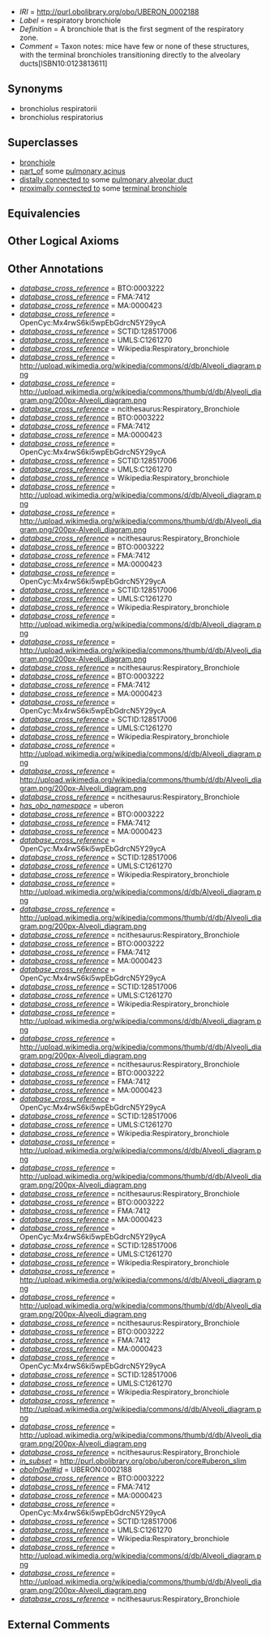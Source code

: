  * *IRI* = http://purl.obolibrary.org/obo/UBERON_0002188
 * *Label* = respiratory bronchiole
 * *Definition* = A bronchiole that is the first segment of the respiratory zone.
 * *Comment* = Taxon notes: mice have few or none of these structures, with the terminal bronchioles transitioning directly to the alveolary ducts[ISBN10:0123813611]

## Synonyms

 * bronchiolus respiratorii
 * bronchiolus respiratorius

## Superclasses

 * [bronchiole](../../UBERON/86/UBERON_0002186.md)
 * [part_of](../../BFO/50/BFO_0000050.md) some [pulmonary acinus](../../UBERON/74/UBERON_0008874.md)
 * [distally connected to](../../core#distally/to/core#distally_connected_to.md) some [pulmonary alveolar duct](../../UBERON/73/UBERON_0002173.md)
 * [proximally connected to](../../core#proximally/to/core#proximally_connected_to.md) some [terminal bronchiole](../../UBERON/87/UBERON_0002187.md)

## Equivalencies


## Other Logical Axioms


## Other Annotations

 * *[database_cross_reference](../../ef/oboInOwl#hasDbXref.md)* = BTO:0003222
 * *[database_cross_reference](../../ef/oboInOwl#hasDbXref.md)* = FMA:7412
 * *[database_cross_reference](../../ef/oboInOwl#hasDbXref.md)* = MA:0000423
 * *[database_cross_reference](../../ef/oboInOwl#hasDbXref.md)* = OpenCyc:Mx4rwS6ki5wpEbGdrcN5Y29ycA
 * *[database_cross_reference](../../ef/oboInOwl#hasDbXref.md)* = SCTID:128517006
 * *[database_cross_reference](../../ef/oboInOwl#hasDbXref.md)* = UMLS:C1261270
 * *[database_cross_reference](../../ef/oboInOwl#hasDbXref.md)* = Wikipedia:Respiratory_bronchiole
 * *[database_cross_reference](../../ef/oboInOwl#hasDbXref.md)* = http://upload.wikimedia.org/wikipedia/commons/d/db/Alveoli_diagram.png
 * *[database_cross_reference](../../ef/oboInOwl#hasDbXref.md)* = http://upload.wikimedia.org/wikipedia/commons/thumb/d/db/Alveoli_diagram.png/200px-Alveoli_diagram.png
 * *[database_cross_reference](../../ef/oboInOwl#hasDbXref.md)* = ncithesaurus:Respiratory_Bronchiole
 * *[database_cross_reference](../../ef/oboInOwl#hasDbXref.md)* = BTO:0003222
 * *[database_cross_reference](../../ef/oboInOwl#hasDbXref.md)* = FMA:7412
 * *[database_cross_reference](../../ef/oboInOwl#hasDbXref.md)* = MA:0000423
 * *[database_cross_reference](../../ef/oboInOwl#hasDbXref.md)* = OpenCyc:Mx4rwS6ki5wpEbGdrcN5Y29ycA
 * *[database_cross_reference](../../ef/oboInOwl#hasDbXref.md)* = SCTID:128517006
 * *[database_cross_reference](../../ef/oboInOwl#hasDbXref.md)* = UMLS:C1261270
 * *[database_cross_reference](../../ef/oboInOwl#hasDbXref.md)* = Wikipedia:Respiratory_bronchiole
 * *[database_cross_reference](../../ef/oboInOwl#hasDbXref.md)* = http://upload.wikimedia.org/wikipedia/commons/d/db/Alveoli_diagram.png
 * *[database_cross_reference](../../ef/oboInOwl#hasDbXref.md)* = http://upload.wikimedia.org/wikipedia/commons/thumb/d/db/Alveoli_diagram.png/200px-Alveoli_diagram.png
 * *[database_cross_reference](../../ef/oboInOwl#hasDbXref.md)* = ncithesaurus:Respiratory_Bronchiole
 * *[database_cross_reference](../../ef/oboInOwl#hasDbXref.md)* = BTO:0003222
 * *[database_cross_reference](../../ef/oboInOwl#hasDbXref.md)* = FMA:7412
 * *[database_cross_reference](../../ef/oboInOwl#hasDbXref.md)* = MA:0000423
 * *[database_cross_reference](../../ef/oboInOwl#hasDbXref.md)* = OpenCyc:Mx4rwS6ki5wpEbGdrcN5Y29ycA
 * *[database_cross_reference](../../ef/oboInOwl#hasDbXref.md)* = SCTID:128517006
 * *[database_cross_reference](../../ef/oboInOwl#hasDbXref.md)* = UMLS:C1261270
 * *[database_cross_reference](../../ef/oboInOwl#hasDbXref.md)* = Wikipedia:Respiratory_bronchiole
 * *[database_cross_reference](../../ef/oboInOwl#hasDbXref.md)* = http://upload.wikimedia.org/wikipedia/commons/d/db/Alveoli_diagram.png
 * *[database_cross_reference](../../ef/oboInOwl#hasDbXref.md)* = http://upload.wikimedia.org/wikipedia/commons/thumb/d/db/Alveoli_diagram.png/200px-Alveoli_diagram.png
 * *[database_cross_reference](../../ef/oboInOwl#hasDbXref.md)* = ncithesaurus:Respiratory_Bronchiole
 * *[database_cross_reference](../../ef/oboInOwl#hasDbXref.md)* = BTO:0003222
 * *[database_cross_reference](../../ef/oboInOwl#hasDbXref.md)* = FMA:7412
 * *[database_cross_reference](../../ef/oboInOwl#hasDbXref.md)* = MA:0000423
 * *[database_cross_reference](../../ef/oboInOwl#hasDbXref.md)* = OpenCyc:Mx4rwS6ki5wpEbGdrcN5Y29ycA
 * *[database_cross_reference](../../ef/oboInOwl#hasDbXref.md)* = SCTID:128517006
 * *[database_cross_reference](../../ef/oboInOwl#hasDbXref.md)* = UMLS:C1261270
 * *[database_cross_reference](../../ef/oboInOwl#hasDbXref.md)* = Wikipedia:Respiratory_bronchiole
 * *[database_cross_reference](../../ef/oboInOwl#hasDbXref.md)* = http://upload.wikimedia.org/wikipedia/commons/d/db/Alveoli_diagram.png
 * *[database_cross_reference](../../ef/oboInOwl#hasDbXref.md)* = http://upload.wikimedia.org/wikipedia/commons/thumb/d/db/Alveoli_diagram.png/200px-Alveoli_diagram.png
 * *[database_cross_reference](../../ef/oboInOwl#hasDbXref.md)* = ncithesaurus:Respiratory_Bronchiole
 * *[has_obo_namespace](../../ce/oboInOwl#hasOBONamespace.md)* = uberon
 * *[database_cross_reference](../../ef/oboInOwl#hasDbXref.md)* = BTO:0003222
 * *[database_cross_reference](../../ef/oboInOwl#hasDbXref.md)* = FMA:7412
 * *[database_cross_reference](../../ef/oboInOwl#hasDbXref.md)* = MA:0000423
 * *[database_cross_reference](../../ef/oboInOwl#hasDbXref.md)* = OpenCyc:Mx4rwS6ki5wpEbGdrcN5Y29ycA
 * *[database_cross_reference](../../ef/oboInOwl#hasDbXref.md)* = SCTID:128517006
 * *[database_cross_reference](../../ef/oboInOwl#hasDbXref.md)* = UMLS:C1261270
 * *[database_cross_reference](../../ef/oboInOwl#hasDbXref.md)* = Wikipedia:Respiratory_bronchiole
 * *[database_cross_reference](../../ef/oboInOwl#hasDbXref.md)* = http://upload.wikimedia.org/wikipedia/commons/d/db/Alveoli_diagram.png
 * *[database_cross_reference](../../ef/oboInOwl#hasDbXref.md)* = http://upload.wikimedia.org/wikipedia/commons/thumb/d/db/Alveoli_diagram.png/200px-Alveoli_diagram.png
 * *[database_cross_reference](../../ef/oboInOwl#hasDbXref.md)* = ncithesaurus:Respiratory_Bronchiole
 * *[database_cross_reference](../../ef/oboInOwl#hasDbXref.md)* = BTO:0003222
 * *[database_cross_reference](../../ef/oboInOwl#hasDbXref.md)* = FMA:7412
 * *[database_cross_reference](../../ef/oboInOwl#hasDbXref.md)* = MA:0000423
 * *[database_cross_reference](../../ef/oboInOwl#hasDbXref.md)* = OpenCyc:Mx4rwS6ki5wpEbGdrcN5Y29ycA
 * *[database_cross_reference](../../ef/oboInOwl#hasDbXref.md)* = SCTID:128517006
 * *[database_cross_reference](../../ef/oboInOwl#hasDbXref.md)* = UMLS:C1261270
 * *[database_cross_reference](../../ef/oboInOwl#hasDbXref.md)* = Wikipedia:Respiratory_bronchiole
 * *[database_cross_reference](../../ef/oboInOwl#hasDbXref.md)* = http://upload.wikimedia.org/wikipedia/commons/d/db/Alveoli_diagram.png
 * *[database_cross_reference](../../ef/oboInOwl#hasDbXref.md)* = http://upload.wikimedia.org/wikipedia/commons/thumb/d/db/Alveoli_diagram.png/200px-Alveoli_diagram.png
 * *[database_cross_reference](../../ef/oboInOwl#hasDbXref.md)* = ncithesaurus:Respiratory_Bronchiole
 * *[database_cross_reference](../../ef/oboInOwl#hasDbXref.md)* = BTO:0003222
 * *[database_cross_reference](../../ef/oboInOwl#hasDbXref.md)* = FMA:7412
 * *[database_cross_reference](../../ef/oboInOwl#hasDbXref.md)* = MA:0000423
 * *[database_cross_reference](../../ef/oboInOwl#hasDbXref.md)* = OpenCyc:Mx4rwS6ki5wpEbGdrcN5Y29ycA
 * *[database_cross_reference](../../ef/oboInOwl#hasDbXref.md)* = SCTID:128517006
 * *[database_cross_reference](../../ef/oboInOwl#hasDbXref.md)* = UMLS:C1261270
 * *[database_cross_reference](../../ef/oboInOwl#hasDbXref.md)* = Wikipedia:Respiratory_bronchiole
 * *[database_cross_reference](../../ef/oboInOwl#hasDbXref.md)* = http://upload.wikimedia.org/wikipedia/commons/d/db/Alveoli_diagram.png
 * *[database_cross_reference](../../ef/oboInOwl#hasDbXref.md)* = http://upload.wikimedia.org/wikipedia/commons/thumb/d/db/Alveoli_diagram.png/200px-Alveoli_diagram.png
 * *[database_cross_reference](../../ef/oboInOwl#hasDbXref.md)* = ncithesaurus:Respiratory_Bronchiole
 * *[database_cross_reference](../../ef/oboInOwl#hasDbXref.md)* = BTO:0003222
 * *[database_cross_reference](../../ef/oboInOwl#hasDbXref.md)* = FMA:7412
 * *[database_cross_reference](../../ef/oboInOwl#hasDbXref.md)* = MA:0000423
 * *[database_cross_reference](../../ef/oboInOwl#hasDbXref.md)* = OpenCyc:Mx4rwS6ki5wpEbGdrcN5Y29ycA
 * *[database_cross_reference](../../ef/oboInOwl#hasDbXref.md)* = SCTID:128517006
 * *[database_cross_reference](../../ef/oboInOwl#hasDbXref.md)* = UMLS:C1261270
 * *[database_cross_reference](../../ef/oboInOwl#hasDbXref.md)* = Wikipedia:Respiratory_bronchiole
 * *[database_cross_reference](../../ef/oboInOwl#hasDbXref.md)* = http://upload.wikimedia.org/wikipedia/commons/d/db/Alveoli_diagram.png
 * *[database_cross_reference](../../ef/oboInOwl#hasDbXref.md)* = http://upload.wikimedia.org/wikipedia/commons/thumb/d/db/Alveoli_diagram.png/200px-Alveoli_diagram.png
 * *[database_cross_reference](../../ef/oboInOwl#hasDbXref.md)* = ncithesaurus:Respiratory_Bronchiole
 * *[database_cross_reference](../../ef/oboInOwl#hasDbXref.md)* = BTO:0003222
 * *[database_cross_reference](../../ef/oboInOwl#hasDbXref.md)* = FMA:7412
 * *[database_cross_reference](../../ef/oboInOwl#hasDbXref.md)* = MA:0000423
 * *[database_cross_reference](../../ef/oboInOwl#hasDbXref.md)* = OpenCyc:Mx4rwS6ki5wpEbGdrcN5Y29ycA
 * *[database_cross_reference](../../ef/oboInOwl#hasDbXref.md)* = SCTID:128517006
 * *[database_cross_reference](../../ef/oboInOwl#hasDbXref.md)* = UMLS:C1261270
 * *[database_cross_reference](../../ef/oboInOwl#hasDbXref.md)* = Wikipedia:Respiratory_bronchiole
 * *[database_cross_reference](../../ef/oboInOwl#hasDbXref.md)* = http://upload.wikimedia.org/wikipedia/commons/d/db/Alveoli_diagram.png
 * *[database_cross_reference](../../ef/oboInOwl#hasDbXref.md)* = http://upload.wikimedia.org/wikipedia/commons/thumb/d/db/Alveoli_diagram.png/200px-Alveoli_diagram.png
 * *[database_cross_reference](../../ef/oboInOwl#hasDbXref.md)* = ncithesaurus:Respiratory_Bronchiole
 * *[in_subset](../../et/oboInOwl#inSubset.md)* = http://purl.obolibrary.org/obo/uberon/core#uberon_slim
 * *[oboInOwl#id](../../id/oboInOwl#id.md)* = UBERON:0002188
 * *[database_cross_reference](../../ef/oboInOwl#hasDbXref.md)* = BTO:0003222
 * *[database_cross_reference](../../ef/oboInOwl#hasDbXref.md)* = FMA:7412
 * *[database_cross_reference](../../ef/oboInOwl#hasDbXref.md)* = MA:0000423
 * *[database_cross_reference](../../ef/oboInOwl#hasDbXref.md)* = OpenCyc:Mx4rwS6ki5wpEbGdrcN5Y29ycA
 * *[database_cross_reference](../../ef/oboInOwl#hasDbXref.md)* = SCTID:128517006
 * *[database_cross_reference](../../ef/oboInOwl#hasDbXref.md)* = UMLS:C1261270
 * *[database_cross_reference](../../ef/oboInOwl#hasDbXref.md)* = Wikipedia:Respiratory_bronchiole
 * *[database_cross_reference](../../ef/oboInOwl#hasDbXref.md)* = http://upload.wikimedia.org/wikipedia/commons/d/db/Alveoli_diagram.png
 * *[database_cross_reference](../../ef/oboInOwl#hasDbXref.md)* = http://upload.wikimedia.org/wikipedia/commons/thumb/d/db/Alveoli_diagram.png/200px-Alveoli_diagram.png
 * *[database_cross_reference](../../ef/oboInOwl#hasDbXref.md)* = ncithesaurus:Respiratory_Bronchiole

## External Comments

